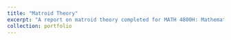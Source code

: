 ```yaml
---
title: "Matroid Theory"
excerpt: "A report on matroid theory completed for MATH 4800H: Mathematics Honours Project. Includes implementations of algorithms in SageMath (a package in Python)."
collection: portfolio
---
```

